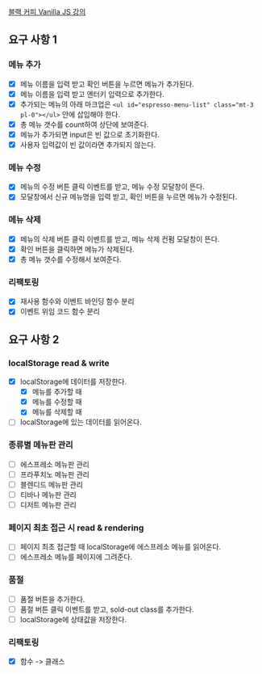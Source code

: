 [블랙 커피 Vanilla JS 강의](https://www.udemy.com/course/vanilla-js-lv1/)

## 요구 사항 1

### 메뉴 추가

- [x] 메뉴 이름을 입력 받고 확인 버튼을 누르면 메뉴가 추가된다.
- [x] 메뉴 이름을 입력 받고 엔터키 입력으로 추가한다.
- [x] 추가되는 메뉴의 아래 마크업은 `<ul id="espresso-menu-list" class="mt-3 pl-0"></ul>` 안에 삽입해야 한다.
- [x] 총 메뉴 갯수를 count하여 상단에 보여준다.
- [x] 메뉴가 추가되면 input은 빈 값으로 초기화한다.
- [x] 사용자 입력값이 빈 값이라면 추가되지 않는다.

### 메뉴 수정

- [x] 메뉴의 수정 버튼 클릭 이벤트를 받고, 메뉴 수정 모달창이 뜬다.
- [x] 모달창에서 신규 메뉴명을 입력 받고, 확인 버튼을 누르면 메뉴가 수정된다.

### 메뉴 삭제

- [x] 메뉴의 삭제 버튼 클릭 이벤트를 받고, 메뉴 삭제 컨펌 모달창이 뜬다.
- [x] 확인 버튼을 클릭하면 메뉴가 삭제된다.
- [x] 총 메뉴 갯수를 수정해서 보여준다.

### 리팩토링

- [x] 재사용 함수와 이벤트 바인딩 함수 분리
- [x] 이벤트 위임 코드 함수 분리

## 요구 사항 2

### localStorage read & write

- [x] localStorage에 데이터를 저장한다.
  - [x] 메뉴를 추가할 때
  - [x] 메뉴를 수정할 때
  - [x] 메뉴를 삭제할 때
- [ ] localStorage에 있는 데이터를 읽어온다.

### 종류별 메뉴판 관리

- [ ] 에스프레소 메뉴판 관리
- [ ] 프라푸치노 메뉴판 관리
- [ ] 블렌디드 메뉴판 관리
- [ ] 티바나 메뉴판 관리
- [ ] 디저트 메뉴판 관리

### 페이지 최초 접근 시 read & rendering

- [ ] 페이지 최초 접근할 때 localStorage에 에스프레소 메뉴를 읽어온다.
- [ ] 에스프레소 메뉴를 페이지에 그려준다.

### 품절

- [ ] 품절 버튼을 추가한다.
- [ ] 품절 버튼 클릭 이벤트를 받고, sold-out class를 추가한다.
- [ ] localStorage에 상태값을 저장한다.

### 리팩토링

- [x] 함수 -> 클래스
